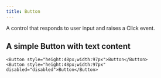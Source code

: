 ```yaml
---
title: Button
---
```


A control that responds to user input and raises a Click event.

<ClientOnly>

## A simple Button with text content

<template>
    <Button style="height:48px;width:97px">Button</Button>
    <Button style="height:48px;width:97px" disabled="disabled">Button</Button>
</template>

``` vue
<Button style="height:48px;width:97px">Button</Button>
<Button style="height:48px;width:97px" disabled="disabled">Button</Button>
```

</ClientOnly>

<script>
export default{

}
</script>
